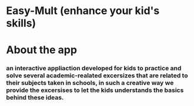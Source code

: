 # Easy-Mult (enhance your kid's skills)

# About the app
### an interactive appliaction developed for kids to practice and solve several academic-realated excersizes that are related to their subjects taken in schools, in such a creative way we provide the excersises to let the kids understands the basics behind these ideas.




